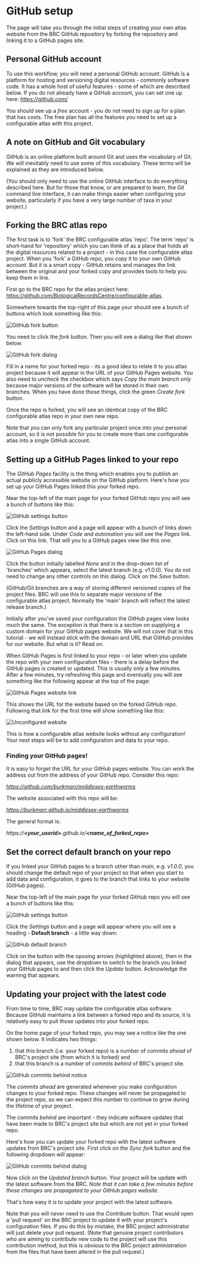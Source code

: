 # GitHub setup
The page will take you through the initial steps of creating your own atlas website from the BRC GitHub repository by forking the repository and linking it to a GitHub pages site.

## Personal GitHub account
To use this workflow, you will need a personal GitHub account. GitHub is a platform for hosting and versioning digital resources - commonly software code. It has a whole host of useful features - some of which are described below. If you do not already have a GitHub account, you can set one up here: https://github.com/

You should see up a *free* account - you do not need to sign up for a plan that has costs. The free plan has all the features you need to set up a configurable atlas with this project.

## A note on GitHub and Git vocabulary
GitHub is an online platform built around Git and uses the vocabulary of Git. We will inevitably need to use some of this vocabulary. These terms will be explained as they are introduced below.

(You should only need to use the online GitHub interface to do everything described here. But for those that know, or are prepared to learn, the Git command line interface, it can make things easier when configuring your website, particularly if you have a very large number of taxa in your project.)

## Forking the BRC atlas repo
The first task is to 'fork' the BRC configurable atlas 'repo'. The term 'repo' is short-hand for 'repository' which you can think of as a place that holds all the digital resources related to a project - in this case the configurable atlas project. When you 'fork' a GitHub repo, you copy it to your own GitHub account. But it is a smart copy - GitHub retains and manages the link between the original and your forked copy and provides tools to help you keep them in line.

First go to the BRC repo for the atlas project here: https://github.com/BiologicalRecordsCentre/configurable-atlas.

Somewhere towards the top-right of this page your should see a bunch of buttons which look something like this:

![GitHub fork button](./images/fork-button.png)

You need to click the *fork* button. Then you will see a dialog like that shown below:

![GitHub fork dialog](./images/fork-dialog.png)

Fill in a name for your forked repo - its a good idea to relate it to you atlas project because it will appear in the URL of your GitHub Pages website. You also need to *uncheck* the checkbox which says *Copy the main branch only* because major versions of the software will be stored in their own branches. When you have done those things, click the green *Create fork* button.

Once the repo is forked, you will see an identical copy of the BRC configurable atlas repo in your own new repo.

Note that you can only fork any particular project once into your personal account, so it is not possible for you to create more than one configurable atlas into a single GitHub account.

## Setting up a GitHub Pages linked to your repo
The *GitHub Pages* facility is the thing which enables you to publish an actual publicly accessible website on the GitHub platform. Here's how you set up your GitHub Pages linked this your forked repo. 

Near the top-left of the main page for your forked GitHub repo you will see a bunch of buttons like this:

![GitHub settings button](./images/settings-button.png)

Click the *Settings* button and a page will appear with a bunch of links down the left-hand side. Under *Code and automation* you will see the *Pages* link. Click on this link. That will you to a GitHub pages view like this one:

![GitHub Pages dialog](./images/pages-dialog.png)

Click the button initially labelled *None* and in the drop-down list of 'branches' which appears, select the latest branch (e.g. v1.0.0). You do not need to change any other controls on this dialog. Click on the *Save* button.

(GitHub/Git branches are a way of storing different versioned copies of the project files. BRC will use this to separate major versions of the configurable atlas project. Normally the 'main' branch will reflect the latest release branch.)

Initially after you've saved your configuration the GitHub pages view looks much the same. The exception is that there is a section on supplying a custom domain for your GitHub pages website. We will not cover that in this tutorial - we will instead stick with the  domain and URL that GitHub provides for our website. But what is it? Read on.

When GitHub Pages is first linked to your repo - or later when you update the repo with your own configuration files - there is a delay before the GitHub pages is created or updated. This is usually only a few minutes. After a few minutes, try refreshing this page and eventually you will see something like the following appear at the top of the page:

![GitHub Pages website link](./images/pages-website-link.png)

This shows the URL for the website based on the forked GitHub repo. Following that link for the first time will show something like this:

![Unconfigured website](./images/unconfigured-website.png)

This is how a configurable atlas website looks without any configuration! Your next steps will be to add configuration and data to your repo.

### Finding your GitHub pages!
It is easy to forget the URL for your GitHub pages website. You can work the address out from the address of your GitHub repo. Consider this repo:

*https://github.com/burkmarr/middlesex-earthworms*

The website associated with this repo will be:

*https://burkmarr.github.io/middlesex-earthworms*

The general format is:

*https://**<your_userid>**.github.io/**<name_of_forked_repo>***

## Set the correct default branch on your repo
If you linked your GitHub pages to a branch other than *main*, e.g. *v1.0.0*, you should change the default repo of your project so that when you start to add data and configuration, it goes to the branch that links to your website (GitHub pages).

Near the top-left of the main page for your forked GitHub repo you will see a bunch of buttons like this:

![GitHub settings button](./images/settings-button.png)

Click the *Settings* button and a page will appear where you will see a heading - **Default branch** - a little way down:

![GitHub default branch](./images/default-branch.png)

Click on the button with the oposing arrows (highlighted above), then in the dialog that appears, use the dropdown to switch to the branch you linked your GitHub pages to and then click the *Update* button. Acknowledge the warning that appears.

## Updating your project with the latest code
From time to time, BRC may update the configurable atlas software. Because GitHub maintains a link between a forked repo and its source, it is relatively easy to pull those updates into your forked repo. 

On the home page of your forked repo, you may see a notice like the one shown below. It indicates two things:

1. that this branch (i.e. your forked repo) is a number of commits *ahead* of BRC's project site (from which it is forked) and
2. that this branch is a number of commits *behind* of BRC's project site.

![GitHub commits behind notice](./images/commits-behind.png)

The *commits ahead* are generated whenever you make configuration changes to your forked repo. These changes will never be propagated to the project repo, so we can expect this number to continue to grow during the lifetime of your project.

The *commits behind* are important - they indicate software updates that have been made to BRC's project site but which are not yet in your forked repo.

Here's how you can update your forked repo with the latest software updates from BRC's project site. First click on the *Sync fork* button and the following dropdown will appear:

![GitHub commits behind dialog](./images/commits-behind-dialog.png)

Now click on the *Updated branch* button. Your project will be update with the latest software from the BRC. *Note that it can take a few minutes before these changes are propagated to your GitHub pages website.* 

That's how easy it is to update your project with the latest software.

Note that you will never need to use the *Contribute* button. That would open a 'pull request' on the BRC project to update it with your project's configuration files. If you do this by mistake, the BRC project administrator will just delete your pull request. (Note that genuine project contributors who are aiming to contribute new code to the project will use this contribution method, but this is obvious to the BRC project administration from the files that have been altered in the pull request.)